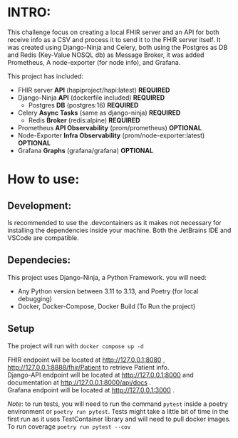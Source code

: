 # INTRO:

This challenge focus on creating a local FHIR server and an
API for both receive info as a CSV and process it to send it
to the FHIR server itself.
It was created using Django-Ninja and Celery, both using the Postgres as DB and
Redis (Key-Value NOSQL db) as Message Broker, it was added Prometheus,
A node-exporter (for node info), and Grafana.

This project has included:

- FHIR server **API** (hapiproject/hapi:latest) **REQUIRED**
- Django-Ninja **API** (dockerfile included) **REQUIRED**
  - Postgres **DB** (postgres:16) **REQUIRED**
- Celery **Async Tasks** (same as django-ninja) **REQUIRED**
  - Redis **Broker** (redis:alpine) **REQUIRED**
- Prometheus **API Observability** (prom/prometheus) **OPTIONAL**
- Node-Exporter **Infra Observability** (prom/node-exporter:latest) **OPTIONAL**
- Grafana **Graphs** (grafana/grafana) **OPTIONAL**

# How to use:

## Development:

Is recommended to use the .devcontainers as it makes not necessary
for installing the dependencies inside your machine. Both the JetBrains IDE and VSCode are compatible.

## Dependecies:

This project uses Django-Ninja, a Python Framework. you will need:

- Any Python version between 3.11 to 3.13, and Poetry (for local debugging)
- Docker, Docker-Compose, Docker Build (To Run the project)

## Setup

The project will run with `docker compose up -d`

FHIR endpoint will be located at http://127.0.0.1:8080 , http://127.0.0.1:8888/fhir/Patient to retrieve Patient info.  
Django-API endpoint will be located at http://127.0.0.1:8000 and documentation at http://127.0.0.1:8000/api/docs .  
Grafana endpoint will be located at http://127.0.0.1:3000 .

*Note*: to run tests, you will need to run the command `pytest` inside a poetry environment or `poetry run pytest`.
Tests might take a little bit of time in the first run as it uses TestContainer library and will need
to pull docker images. To run coverage `poetry run pytest --cov`
